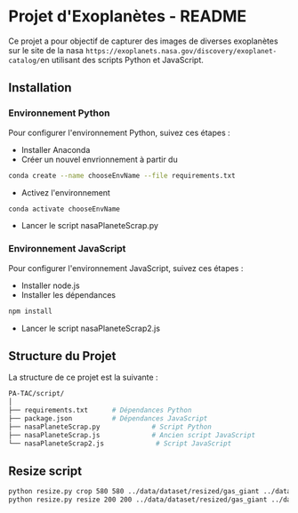 # Projet d'Exoplanètes - README

Ce projet a pour objectif de capturer des images de diverses exoplanètes sur le site de la nasa `https://exoplanets.nasa.gov/discovery/exoplanet-catalog/`en utilisant des scripts Python et JavaScript.

## Installation

### Environnement Python

Pour configurer l'environnement Python, suivez ces étapes :

- Installer Anaconda
- Créer un nouvel envrionnement à partir du 
```bash
conda create --name chooseEnvName --file requirements.txt
```
- Activez l'environnement
```bash
conda activate chooseEnvName
```

- Lancer le script nasaPlaneteScrap.py

### Environnement JavaScript

Pour configurer l'environnement JavaScript, suivez ces étapes :

- Installer node.js
- Installer les dépendances 

```bash
npm install
```

- Lancer le script nasaPlaneteScrap2.js

## Structure du Projet
La structure de ce projet est la suivante :

```graphql
PA-TAC/script/
│
├── requirements.txt      # Dépendances Python
├── package.json          # Dépendances JavaScript
├── nasaPlaneteScrap.py             # Script Python
├── nasaPlaneteScrap.js             # Ancien script JavaScript
└── nasaPlaneteScrap2.js             # Script JavaScript
```


## Resize script

```bash
python resize.py crop 580 580 ../data/dataset/resized/gas_giant ../data/dataset/resized/gas_giant
python resize.py resize 200 200 ../data/dataset/resized/gas_giant ../data/dataset/resized/gas_giant
```
